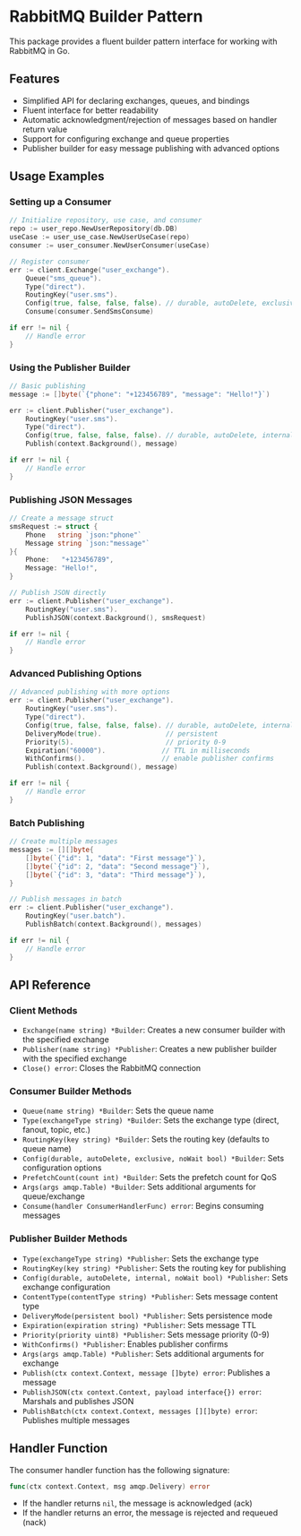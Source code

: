 # RabbitMQ Builder Pattern

This package provides a fluent builder pattern interface for working with RabbitMQ in Go.

## Features

- Simplified API for declaring exchanges, queues, and bindings
- Fluent interface for better readability
- Automatic acknowledgment/rejection of messages based on handler return value
- Support for configuring exchange and queue properties
- Publisher builder for easy message publishing with advanced options

## Usage Examples

### Setting up a Consumer

```go
// Initialize repository, use case, and consumer
repo := user_repo.NewUserRepository(db.DB)
useCase := user_use_case.NewUserUseCase(repo)
consumer := user_consumer.NewUserConsumer(useCase)

// Register consumer
err := client.Exchange("user_exchange").
    Queue("sms_queue").
    Type("direct").
    RoutingKey("user.sms").
    Config(true, false, false, false). // durable, autoDelete, exclusive, noWait
    Consume(consumer.SendSmsConsume)

if err != nil {
    // Handle error
}
```

### Using the Publisher Builder

```go
// Basic publishing
message := []byte(`{"phone": "+123456789", "message": "Hello!"}`)

err := client.Publisher("user_exchange").
    RoutingKey("user.sms").
    Type("direct").
    Config(true, false, false, false). // durable, autoDelete, internal, noWait
    Publish(context.Background(), message)

if err != nil {
    // Handle error
}
```

### Publishing JSON Messages

```go
// Create a message struct
smsRequest := struct {
    Phone   string `json:"phone"`
    Message string `json:"message"`
}{
    Phone:   "+123456789",
    Message: "Hello!",
}

// Publish JSON directly
err := client.Publisher("user_exchange").
    RoutingKey("user.sms").
    PublishJSON(context.Background(), smsRequest)

if err != nil {
    // Handle error
}
```

### Advanced Publishing Options

```go
// Advanced publishing with more options
err := client.Publisher("user_exchange").
    RoutingKey("user.sms").
    Type("direct").
    Config(true, false, false, false). // durable, autoDelete, internal, noWait
    DeliveryMode(true).                // persistent
    Priority(5).                       // priority 0-9
    Expiration("60000").              // TTL in milliseconds
    WithConfirms().                   // enable publisher confirms
    Publish(context.Background(), message)

if err != nil {
    // Handle error
}
```

### Batch Publishing

```go
// Create multiple messages
messages := [][]byte{
    []byte(`{"id": 1, "data": "First message"}`),
    []byte(`{"id": 2, "data": "Second message"}`),
    []byte(`{"id": 3, "data": "Third message"}`),
}

// Publish messages in batch
err := client.Publisher("user_exchange").
    RoutingKey("user.batch").
    PublishBatch(context.Background(), messages)

if err != nil {
    // Handle error
}
```

## API Reference

### Client Methods

- `Exchange(name string) *Builder`: Creates a new consumer builder with the specified exchange
- `Publisher(name string) *Publisher`: Creates a new publisher builder with the specified exchange
- `Close() error`: Closes the RabbitMQ connection

### Consumer Builder Methods

- `Queue(name string) *Builder`: Sets the queue name
- `Type(exchangeType string) *Builder`: Sets the exchange type (direct, fanout, topic, etc.)
- `RoutingKey(key string) *Builder`: Sets the routing key (defaults to queue name)
- `Config(durable, autoDelete, exclusive, noWait bool) *Builder`: Sets configuration options
- `PrefetchCount(count int) *Builder`: Sets the prefetch count for QoS
- `Args(args amqp.Table) *Builder`: Sets additional arguments for queue/exchange
- `Consume(handler ConsumerHandlerFunc) error`: Begins consuming messages

### Publisher Builder Methods

- `Type(exchangeType string) *Publisher`: Sets the exchange type
- `RoutingKey(key string) *Publisher`: Sets the routing key for publishing
- `Config(durable, autoDelete, internal, noWait bool) *Publisher`: Sets exchange configuration
- `ContentType(contentType string) *Publisher`: Sets message content type
- `DeliveryMode(persistent bool) *Publisher`: Sets persistence mode
- `Expiration(expiration string) *Publisher`: Sets message TTL
- `Priority(priority uint8) *Publisher`: Sets message priority (0-9)
- `WithConfirms() *Publisher`: Enables publisher confirms
- `Args(args amqp.Table) *Publisher`: Sets additional arguments for exchange
- `Publish(ctx context.Context, message []byte) error`: Publishes a message
- `PublishJSON(ctx context.Context, payload interface{}) error`: Marshals and publishes JSON
- `PublishBatch(ctx context.Context, messages [][]byte) error`: Publishes multiple messages

## Handler Function

The consumer handler function has the following signature:

```go
func(ctx context.Context, msg amqp.Delivery) error
```

- If the handler returns `nil`, the message is acknowledged (ack)
- If the handler returns an error, the message is rejected and requeued (nack) 